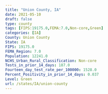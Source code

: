 ```yaml
---
title: "Union County, IA"
date: 2021-05-10
draft: false
type: county
tags: [FIPS:19175.0,FEMA:7.0,Non-core,Green]
categories: [IA]
County: Union County
State: IA
FIPS: 19175.0
FEMA_Region: 7.0
Population: 12241.0
NCHS_Urban_Rural_Classification: Non-core
Tests_in_prior_14_days: 187.0
Fourteen_day_test_rate_per_100000: 1528.0
Percent_Positivity_in_prior_14_days: 0.037
Level: Green
url: /states/IA/union-county
---
```



